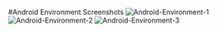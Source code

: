 
#Android Environment Screenshots
![Android-Environment-1](https://user-images.githubusercontent.com/60029940/72663575-29055f00-3a1a-11ea-8b24-6fd451cea514.jpg)
![Android-Environment-2](https://user-images.githubusercontent.com/60029940/72663576-2dca1300-3a1a-11ea-99ce-b66058176ca4.jpg)
![Android-Environment-3](https://user-images.githubusercontent.com/60029940/72663587-4803f100-3a1a-11ea-8643-4ee7f141eadb.jpg)
